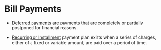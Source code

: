 # Bill Payments



- [Deferred payments](?path=docs/Resources/Guides/Bill-Payments/Deferred-Payment.md) are payments that are completely or partially postponed for financial reasons.

- [Recurring or Installment](?path=docs/Resources/Guides/Bill-Payments/Recurring-Installments.md) payment plan exists when a series of charges, either of a fixed or variable amount, are paid over a period of time.
